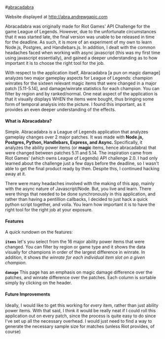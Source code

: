 #<a href = "http://abra.agapic.xyz">abracadabra</a>

Website displayed at http://abra.andrewgapic.com 

Abracadabra was originally made for Riot Games' API Challenge for the game League of Legends. However, due to the unfortunate circumstances that it was started late, the final version was unable to be released in time for the deadline. As such, it is more of an experiment of my own to learn Node.js, Postgres, and Handlebars.js. In addition, I dealt with the common headaches faced when working with async javascript (this was my first time using javascript essentially), and gained a deeper understanding as to how important it is to choose the right tool for the job. 

With respect to the application itself, Abracadabra [a pun on magic damage] analyzes two major gameplay aspects for League of Legends: champion winrates for the sixteen relevant magic items that were changed in a major patch [5.11-5.14], and damage/winrate statistics for each champion. You can filter by region and by ranked/normal. One neat aspect of the application is that it visually displays WHEN the items were bought, thus bringing some form of temporal analysis into the picture. I found this important, as it provides an even deeper understanding of the effects.

<h4>What is Abracadabra?</h4>

Simple. Abracadabra is a League of Legends application that analyzes gameplay changes over 2 major patches. It was made with <b>Node.js, Postgres, Python, Handlebars, Express, and Async. </b>  Specifically, it analyzes the ability power items (or <b>magic</b> items, hence abracadabra) that were changed between patches 5.11 and 5.14. The inspiration came from Riot Games' (which owns League of Legends) API challenge 2.0. I had only learned about the challenge just a few days before the deadline, so I wasn't able to get the final product ready by then. Despite this, I continued hacking away at it. 
<br>

There were many headaches involved with the making of this app, mainly with the async nature of Javascript/Node. But, you live and learn. There were things that needed to be done synchronously in this application, and rather than having a pentillion callbacks, I decided to just hack a quick python script together, and voila. You learn how important it is to have the right tool for the right job at your exposure.
<br>

<h4>Features</h4>
A quick rundown on the features:

<b>`items`</b> let's you select from the 16 major ability power items that were changed. You can filter by region or game type and it shows the data visually for champions in order of the largest difference in winrate. In addition, it shows <em>the winrate for each individual item slot on a given champion</em>.

<b>`damage`</b> This page has an emphasis on magic damage difference over the patches, and winrate difference over the patches. Each column is sortable simply by clicking on the header.

<h4>Future Improvements</h4>

Ideally, I would like to get this working for <em>every</em> item, rather than just ability power items. With that said, I think it would be really neat if I could roll this application out on every patch, since the process is quite easy to do since I've set up all the necessary overhead. I would just need to find a way to generate the necessary sample size for matches (unless Riot provides, of course)


